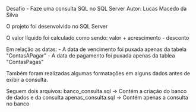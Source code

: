 Desafio - Faze uma consulta SQL no SQL Server
Autor: Lucas Macedo da Silva

O projeto foi desenvolvido no SQL Server

O valor líquido foi calculado como sendo: valor + acrescimento - desconto

Em relação as datas:
	- A data de vencimento foi puxada apenas da tabela "ContasAPagar"
	- A data de pagamento foi puxada apenas da tablea "ContasPagas"

Também foram realizadas algumas formatações em alguns dados antes de exibir a consulta.


Seguem dois arquivos: 	banco_consulta.sql -> Contém a criação do banco de dados e da consulta
			apenas_consulta.sql -> Contém apenas a consulta no banco			